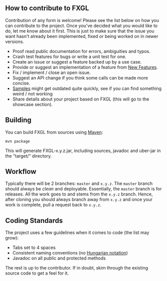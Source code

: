 ## How to contribute to FXGL

Contribution of any form is welcome! Please see the list below on how you can contribute to the project.
Once you've decided what you would like to do, let me know about it first.
This is just to make sure that the issue you want hasn't already been implemented,
fixed or being worked on in newer versions.

* Proof read public documentation for errors, ambiguities and typos.
* Crash test features for bugs or write a unit test for one.
* Create an issue or suggest a feature backed up by a use case.
* Provide or suggest an implementation of a feature from [New Features](https://github.com/AlmasB/FXGL/wiki/New-Features).
* Fix / implement / close an open issue.
* Suggest an API change if you think some calls can be made more concise.
* [Samples](https://github.com/AlmasB/FXGL/tree/master/samples) might get outdated quite quickly, see if you can find something weird / not working
* Share details about your project based on FXGL (this will go to the showcase section).

## Building

You can build FXGL from sources using [Maven](https://maven.apache.org/):
```maven
mvn package
```

This will generate FXGL-x.y.z.jar, including sources, javadoc and uber-jar in the "target/" directory.

## Workflow

Typically there will be 2 branches: `master` and `x.y.z`.
The `master` branch should always be *clean* and deployable.
Essentially, the `master` branch is for releases.
All the work goes to and stems from the `x.y.z` branch.
Hence, after cloning you should always branch away from `x.y.z` and once
your work is complete, pull a request back to `x.y.z`.

## Coding Standards

The project uses a few guidelines when it comes to code (the list may grow):

* Tabs set to 4 spaces
* Consistent naming conventions (no [Hungarian notation](https://en.wikipedia.org/wiki/Hungarian_notation))
* Javadoc on all public and protected methods

The rest is up to the contributor.
If in doubt, skim through the existing source code to get a feel for it.
